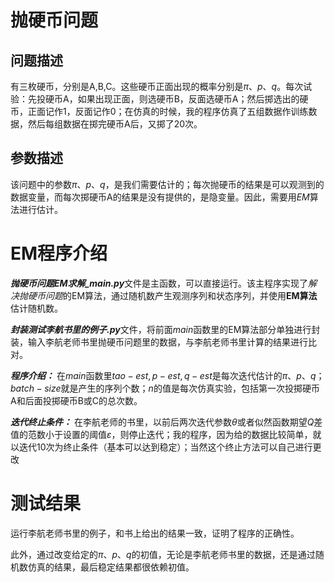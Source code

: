 # 抛硬币问题

## 问题描述

有三枚硬币，分别是A,B,C。这些硬币正面出现的概率分别是$\pi、p、q$。每次试验：先投硬币A，如果出现正面，则选硬币B，反面选硬币A；然后掷选出的硬币，正面记作1，反面记作0；在仿真的时候，我的程序仿真了五组数据作训练数据，然后每组数据在掷完硬币A后，又掷了20次。

##  参数描述

该问题中的参数$\pi、p、q$，是我们需要估计的；每次抛硬币的结果是可以观测到的数据变量，而每次掷硬币A的结果是没有提供的，是隐变量。因此，需要用*EM*算法进行估计。

# EM程序介绍

***抛硬币问题EM求解_main.py***文件是主函数，可以直接运行。该主程序实现了*解决抛硬币问题*的EM算法，通过随机数产生观测序列和状态序列，并使用**EM算法**估计随机数。

***封装测试李航书里的例子.py***文件，将前面*main*函数里的EM算法部分单独进行封装，输入李航老师书里抛硬币问题里的数据，与李航老师书里计算的结果进行比对。

***程序介绍：*** 在*main*函数里$tao-est,p-est,q-est$​是每次迭代估计的$\pi、p、q$​；$batch-size$​就是产生的序列个数；$n$​​的值是每次仿真实验，包括第一次投掷硬币A和后面投掷硬币B或C的总次数。

***迭代终止条件：*** 在李航老师的书里，以前后两次迭代参数$\theta$​​​​​或者似然函数期望$Q$​差值的范数小于设置的阈值$\varepsilon$​​​​，则停止迭代；​​我的程序，因为给的数据比较简单，就以迭代10次为终止条件（基本可以达到稳定）；当然这个终止方法可以自己进行更改

# 测试结果

运行李航老师书里的例子，和书上给出的结果一致，证明了程序的正确性。

此外，通过改变给定的$\pi、p、q$的初值，无论是李航老师书里的数据，还是通过随机数仿真的结果，最后稳定结果都很依赖初值。

